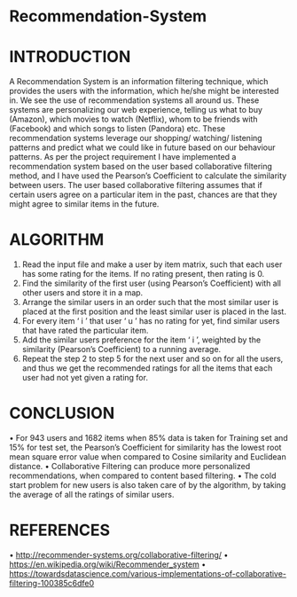 # Recommendation-System
# INTRODUCTION
A Recommendation System is an information filtering technique, which provides the users with the information, which he/she might be interested in. We see the use of recommendation systems all around us. These systems are personalizing our web experience, telling us what to buy (Amazon), which movies to watch (Netflix), whom to be friends with (Facebook) and which songs to listen (Pandora) etc. These recommendation systems leverage our shopping/ watching/ listening patterns and predict what we could like in future based on our behaviour patterns. As per the project requirement I have implemented a recommendation system based on the user based collaborative filtering method, and I have used the Pearson’s Coefficient to calculate the similarity between users. The user based collaborative filtering assumes that if certain users agree on a particular item in the past, chances are that they might agree to similar items in the future.

# ALGORITHM
1.	Read the input file and make a user by item matrix, such that each user has some rating for the items. If no rating present, then rating is 0.
2.	Find the similarity of the first user (using Pearson’s Coefficient) with all other users and store it in a map.
3.	Arrange the similar users in an order such that the most similar user is placed at the first position and the least similar user is placed in the last.
4.	For every item ‘ i ’ that user ‘ u ’ has no rating for yet, find similar users that have rated the particular item.
5.	Add the similar users preference for the item ‘ i ’, weighted by the similarity (Pearson’s Coefficient) to a running average.
6.	Repeat the step 2 to step 5 for the next user and so on for all the users, and thus we get the recommended ratings for all the items that each user had not yet given a rating for.

# CONCLUSION
•	For 943 users and 1682 items when 85% data is taken for Training set and 15% for test set, the Pearson’s Coefficient for similarity has the lowest root mean square error value when compared to Cosine similarity and Euclidean distance.
•	Collaborative Filtering can produce more personalized recommendations, when compared to content based filtering.
•	The cold start problem for new users is also taken care of by the algorithm, by taking the average of all the ratings of similar users.

# REFERENCES
•	http://recommender-systems.org/collaborative-filtering/
•	https://en.wikipedia.org/wiki/Recommender_system
•	https://towardsdatascience.com/various-implementations-of-collaborative-filtering-100385c6dfe0

